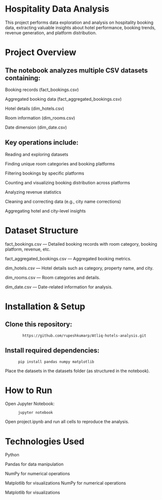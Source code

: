 <h1>Hospitality Data Analysis</h1>

This project performs data exploration and analysis on hospitality booking data, extracting valuable insights about hotel performance, booking trends, revenue generation, and platform distribution.

<h1>Project Overview</h1>

<h2>The notebook analyzes multiple CSV datasets containing:</h2>

Booking records (fact_bookings.csv)

Aggregated booking data (fact_aggregated_bookings.csv)

Hotel details (dim_hotels.csv)

Room information (dim_rooms.csv)

Date dimension (dim_date.csv)

<h2>Key operations include:</h2>

Reading and exploring datasets

Finding unique room categories and booking platforms

Filtering bookings by specific platforms

Counting and visualizing booking distribution across platforms

Analyzing revenue statistics

Cleaning and correcting data (e.g., city name corrections)

Aggregating hotel and city-level insights

<h1>Dataset Structure</h1>

fact_bookings.csv — Detailed booking records with room category, booking platform, revenue, etc.

fact_aggregated_bookings.csv — Aggregated booking metrics.

dim_hotels.csv — Hotel details such as category, property name, and city.

dim_rooms.csv — Room categories and details.

dim_date.csv — Date-related information for analysis.

<h1>Installation & Setup</h1>

<h2>Clone this repository:</h2>

            https://github.com/rupeshkumarp/Atliq-hotels-analysis.git


<h2>Install required dependencies:</h2>

          pip install pandas numpy matplotlib


Place the datasets in the datasets folder (as structured in the notebook).

<h1>How to Run</h1>

Open Jupyter Notebook:

          jupyter notebook


Open project.ipynb and run all cells to reproduce the analysis.


<h1>Technologies Used</h1>

Python

Pandas for data manipulation

NumPy for numerical operations

Matplotlib for visualizations
NumPy for numerical operations

Matplotlib for visualizations
